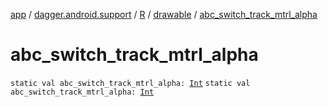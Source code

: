 [app](../../../index.md) / [dagger.android.support](../../index.md) / [R](../index.md) / [drawable](index.md) / [abc_switch_track_mtrl_alpha](./abc_switch_track_mtrl_alpha.md)

# abc_switch_track_mtrl_alpha

`static val abc_switch_track_mtrl_alpha: `[`Int`](https://kotlinlang.org/api/latest/jvm/stdlib/kotlin/-int/index.html)
`static val abc_switch_track_mtrl_alpha: `[`Int`](https://kotlinlang.org/api/latest/jvm/stdlib/kotlin/-int/index.html)